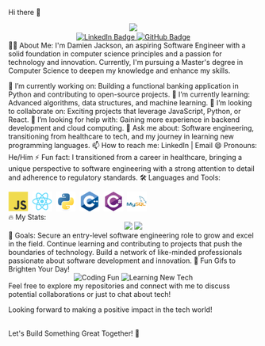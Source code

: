 Hi there 👋
<div id="header" align="center"> <img src="https://media.giphy.com/media/M9gbBd9nbDrOTu1Mqx/giphy.gif" width="100"/> </div> <div id="badges" align="center"> <a href="https://www.linkedin.com/in/damien-jackson/"> <img src="https://img.shields.io/badge/LinkedIn-blue?logo=linkedin&logoColor=white" alt="LinkedIn Badge"/> </a> <a href="https://github.com/damienjackson"> <img src="https://img.shields.io/badge/GitHub-black?logo=github&logoColor=white" alt="GitHub Badge"/> </a> </div>
👨‍💻 About Me:
I'm Damien Jackson, an aspiring Software Engineer with a solid foundation in computer science principles and a passion for technology and innovation. Currently, I'm pursuing a Master's degree in Computer Science to deepen my knowledge and enhance my skills.

🔭 I’m currently working on: Building a functional banking application in Python and contributing to open-source projects.
🌱 I’m currently learning: Advanced algorithms, data structures, and machine learning.
👯 I’m looking to collaborate on: Exciting projects that leverage JavaScript, Python, or React.
🤔 I’m looking for help with: Gaining more experience in backend development and cloud computing.
💬 Ask me about: Software engineering, transitioning from healthcare to tech, and my journey in learning new programming languages.
📫 How to reach me: LinkedIn | Email
😄 Pronouns: He/Him
⚡ Fun fact: I transitioned from a career in healthcare, bringing a unique perspective to software engineering with a strong attention to detail and adherence to regulatory standards.
🛠️ Languages and Tools:
<div> <img src="https://github.com/devicons/devicon/blob/master/icons/javascript/javascript-original.svg" title="JavaScript" alt="JavaScript" width="40" height="40"/>&nbsp; <img src="https://github.com/devicons/devicon/blob/master/icons/react/react-original.svg" title="React" alt="React" width="40" height="40"/>&nbsp; <img src="https://github.com/devicons/devicon/blob/master/icons/python/python-original.svg" title="Python" alt="Python" width="40" height="40"/>&nbsp; <img src="https://github.com/devicons/devicon/blob/master/icons/cplusplus/cplusplus-original.svg" title="C++" alt="C++" width="40" height="40"/>&nbsp; <img src="https://github.com/devicons/devicon/blob/master/icons/csharp/csharp-original.svg" title="C#" alt="C#" width="40" height="40"/>&nbsp; <img src="https://github.com/devicons/devicon/blob/master/icons/mysql/mysql-original-wordmark.svg" title="SQL" alt="SQL" width="40" height="40"/>&nbsp; </div>
🔥 My Stats:
<div id="stats" align="center"> <img src="https://github-readme-stats.vercel.app/api?username=damienjackson&show_icons=true&theme=dark&hide_border=true"/> <img src="https://github-readme-streak-stats.herokuapp.com/?user=damienjackson&theme=dark&hide_border=true"/> </div>
🎯 Goals:
Secure an entry-level software engineering role to grow and excel in the field.
Continue learning and contributing to projects that push the boundaries of technology.
Build a network of like-minded professionals passionate about software development and innovation.
🎉 Fun Gifs to Brighten Your Day!
<div id="fun-gifs" align="center"> <img src="https://media.giphy.com/media/xT9IgzoKnwFNmISR8I/giphy.gif" width="300" alt="Coding Fun"/> <img src="https://media.giphy.com/media/3o7buirYcmV5nSwIRW/giphy.gif" width="300" alt="Learning New Tech"/> </div>
Feel free to explore my repositories and connect with me to discuss potential collaborations or just to chat about tech!

Looking forward to making a positive impact in the tech world!

<div align="center"> <img src="https://komarev.com/ghpvc/?username=damienjackson&style=flat-square&color=blue" alt=""/> </div>
Let's Build Something Great Together! 🚀
